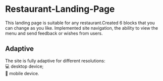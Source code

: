 # Restaurant-Landing-Page

This landing page is suitable for any restaurant.Created 6 blocks that you can change as you like. Implemented site navigation, the ability to view the menu and send feedback or wishes from users. 

## Adaptive
The site is fully adaptive for different resolutions:  
💻 desktop device;  
📱  mobile device.  
